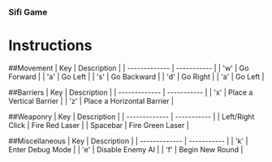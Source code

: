 ### Sifi Game

# Instructions

##Movement
| Key | Description          |
| ------------- | ----------- |
| 'w' | Go Forward |
| 'a' | Go Left |
| 's' | Go Backward |
| 'd' | Go Right |
| 'a' | Go Left |

##Barriers
| Key | Description          |
| ------------- | ----------- |
| 'x' | Place a Vertical Barrier |
| 'z' | Place a Horizontal Barrier |

##Weaponry
| Key | Description          |
| ------------- | ----------- |
| Left/Right Click | Fire Red Laser |
| Spacebar | Fire Green Laser |

##Miscellaneous
| Key | Description          |
| ------------- | ----------- |
| 'k' | Enter Debug Mode |
| 'e' | Disable Enemy AI |
| 'f' | Begin New Round |
